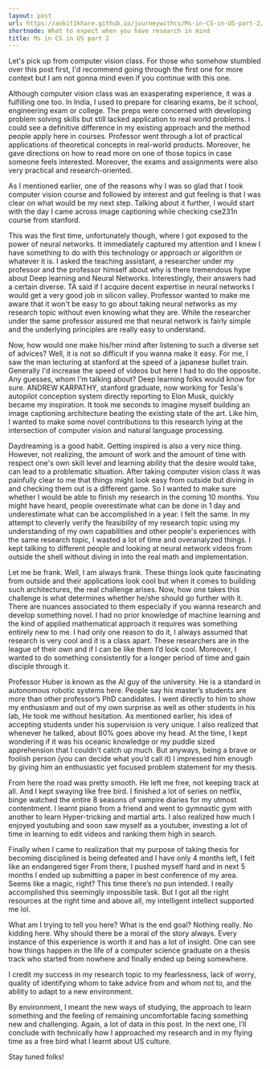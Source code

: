 ```yaml
---
layout: post
url: https://ankit1khare.github.io/journeywithcs/Ms-in-CS-in-US-part-2/
shortnode: What to expect when you have research in mind
title: Ms in CS in US part 2
---
```


Let's pick up from computer vision class. For those who somehow stumbled over this post first, I'd recommend going through the first one for more context but I am not gonna mind even if you continue with this one. 

Although computer vision class was an exasperating experience, it was a fulfilling one too. In India, I used to prepare for clearing exams, be it school, engineering exam or college. The preps were concerned with developing problem solving skills but still lacked application to real world problems. I could see a definitive difference in my existing approach and the method people apply here in courses. Professor went through a lot of practical applications of theoretical concepts in real-world products. Moreover, he gave directions on how to read more on one of those topics in case someone feels interested. Moreover, the exams and assignments were also very practical and research-oriented. 

As I mentioned earlier, one of the reasons why I was so glad that I took computer vision course and followed by interest and gut feeling is that I was clear on what would be my next step. Talking about it further, I would start with the day I came across image captioning while checking cse231n course from stanford.

This was the first time, unfortunately though, where I got exposed to the power of neural networks. It immediately captured my attention and I knew I have something to do with this technology or approach or algorithm or whatever it is. I asked the teaching assistant, a researcher under my professor and the professor himself about why is there tremendous hype about Deep learning and Neural Networks. Interestingly, their answers had a certain diverse. TA said if I acquire decent expertise in neural networks I would get a very good job in silicon valley. Professor wanted to make me aware that it won't be easy to go about taking neural networks as my research topic without even knowing what they are. While the researcher under the same professor assured me that neural network is fairly simple and the underlying principles are really easy to understand. 

Now, how would one make his/her mind after listening to such a diverse set of advices? Well, it is not so difficult if you wanna make it easy. For me, I saw the man lecturing at stanford at the speed of a japanese bullet train. Generally I'd increase the speed of videos but here I had to do the opposite. Any guesses, whom I'm talking about? Deep learning folks would know for sure. ANDREW KARPATHY, stanford graduate, now working for Tesla's autopilot conception system directly reporting to Elon Musk, quickly became my inspiration. It took me seconds to imagine myself building an image captioning architecture beating the existing state of the art. Like him, I wanted to make some novel contributions to this research lying at the intersection of computer vision and natural language processing. 

Daydreaming is a good habit. Getting inspired is also a very nice thing. However, not realizing, the amount of work and the amount of time with respect one's own skill level and learning ability that the desire would take, can lead to a problematic situation. After taking computer vision class it was painfully clear to me that things might look easy from outside but diving in and checking them out is a different game. So I wanted to make sure whether I would be able to finish my research in the coming 10 months. You might have heard, people overestimate what can be done in 1 day and underestimate what can be accomplished in a year. I felt the same. In my attempt to cleverly verify the feasibility of my research topic using my understanding of my own capabilities and other people's experiences with the same research topic, I wasted a lot of time and overanalyzed things. I kept talking to different people and looking at neural network videos from outside the shell without diving in into the real math and implementation. 

Let me be frank. Well, I am always frank. These things look quite fascinating from outside and their applications look cool but when it comes to building such architectures, the real challenge arises. Now, how one takes this challenge is what determines whether he/she should go further with it. There are nuances associated to them especially if you wanna research and develop something novel. I had no prior knowledge of machine learning and the kind of applied mathematical approach it requires was something entirely new to me. I had only one reason to do it, I always assumed that research is very cool and it is a class apart. These researchers are in the league of their own and if I can be like them I’d look cool. Moreover, I wanted to do something consistently for a longer period of time and gain disciple through it. 

Professor Huber is known as the AI guy of the university. He is a standard in autonomous robotic systems here. People say his master’s students are more than other professor’s PhD candidates. I went directly to him to show my enthusiasm and out of my own surprise as well as other students in his lab, He took me without hesitation. As mentioned earlier, his idea of accepting students under his supervision is very unique. I also realized that whenever he talked, about 80% goes above my head. At the time, I kept wondering if it was his oceanic knowledge or my puddle sized apprehension that I couldn’t catch up much. But anyways, being a brave or foolish person (you can decide what you’d call it) I impressed him enough by giving him an enthusiastic yet focused problem statement for my thesis.  

From here the road was pretty smooth. He left me free, not keeping track at all. And I kept swaying like free bird. I finished a lot of series on netflix, binge watched the entire 8 seasons of vampire diaries for my utmost contentment. I learnt piano from a friend and went to gymnastic gym with another to learn Hyper-tricking and martial arts. I also realized how much I enjoyed youtubing and soon saw myself as a youtuber, investing a lot of time in learning to edit videos and ranking them high in search. 

Finally when I came to realization that my purpose of taking thesis for becoming disciplined is being defeated and I have only 4 months left, I felt like an endangered tiger From there, I pushed myself hard and in next 5 months I ended up submitting a paper in best conference of my area. Seems like a magic, right? This time there’s no pun intended. I really accomplished this seemingly impossible task. But I got all the right resources at the right time and above all, my intelligent intellect supported me lol. 

What am I trying to tell you here? What is the end goal? Nothing really. No kidding here. Why should there be a moral of the story always. Every instance of this experience is worth it and has a lot of insight. One can see how things happen in the life of a computer science graduate on a thesis track who started from nowhere and finally ended up being somewhere. 

I credit my success in my research topic to my fearlessness, lack of worry, quality of identifying whom to take advice from and whom not to, and the ability to adapt to a new environment. 

By environment, I meant the new ways of studying, the approach to learn something and the feeling of remaining uncomfortable facing something new and challenging. Again, a lot of data in this post. In the next one, I’ll conclude with technically how I approached my research and in my flying time as a free bird what I learnt about US culture. 

Stay tuned folks!
